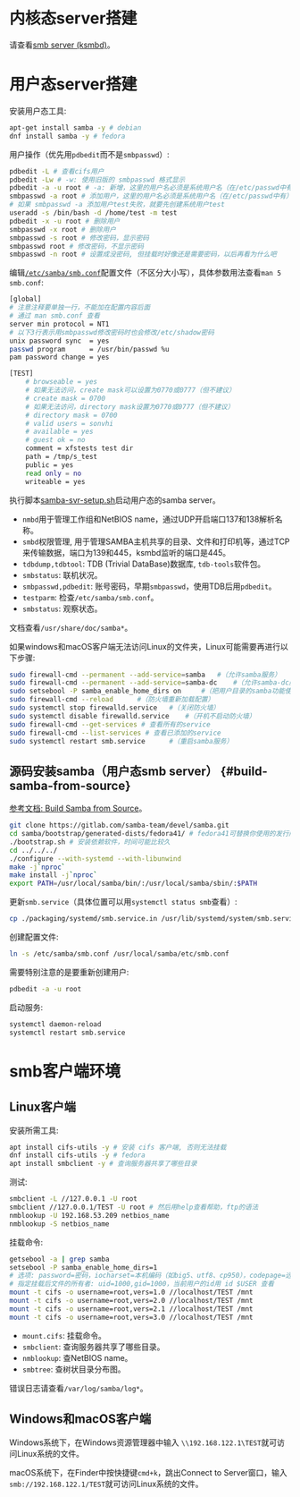 # 内核态server搭建

请查看[smb server (ksmbd)](https://chenxiaosong.com/course/smb/ksmbd.html#environment)。

# 用户态server搭建

安装用户态工具:
```sh
apt-get install samba -y # debian
dnf install samba -y # fedora
```

用户操作（优先用`pdbedit`而不是`smbpasswd`）:
```sh
pdbedit -L # 查看cifs用户
pdbedit -Lw # -w: 使用旧版的 smbpasswd 格式显示
pdbedit -a -u root # -a: 新增，这里的用户名必须是系统用户名（在/etc/passwd中有）
smbpasswd -a root # 添加用户，这里的用户名必须是系统用户名（在/etc/passwd中有）
# 如果 smbpasswd -a 添加用户test失败，就要先创建系统用户test
useradd -s /bin/bash -d /home/test -m test
pdbedit -x -u root # 删除用户
smbpasswd -x root # 删除用户
smbpasswd -s root # 修改密码，显示密码
smbpasswd root # 修改密码，不显示密码
smbpasswd -n root # 设置成没密码, 但挂载时好像还是需要密码，以后再看为什么吧
```

编辑[`/etc/samba/smb.conf`](https://github.com/chenxiaosonggithub/tmp/blob/master/smb/smb.conf)配置文件（不区分大小写），具体参数用法查看`man 5 smb.conf`:
```sh
[global]
# 注意注释要单独一行，不能加在配置内容后面
# 通过 man smb.conf 查看
server min protocol = NT1
# 以下3行表示用smbpasswd修改密码时也会修改/etc/shadow密码
unix password sync  = yes
passwd program      = /usr/bin/passwd %u
pam password change = yes

[TEST]
    # browseable = yes
    # 如果无法访问，create mask可以设置为0770或0777（但不建议）
    # create mask = 0700
    # 如果无法访问，directory mask设置为0770或0777（但不建议）
    # directory mask = 0700
    # valid users = sonvhi
    # available = yes
    # guest ok = no
    comment = xfstests test dir
    path = /tmp/s_test
    public = yes
    read only = no
    writeable = yes
```

执行脚本[samba-svr-setup.sh](https://github.com/chenxiaosonggithub/blog/blob/master/course/smb/src/samba-svr-setup.sh)启动用户态的samba server。

- `nmbd`用于管理工作组和NetBIOS name，通过UDP开启端口137和138解析名称。
- `smbd`权限管理, 用于管理SAMBA主机共享的目录、文件和打印机等，通过TCP来传输数据，端口为139和445，ksmbd监听的端口是445。
- `tdbdump,tdbtool`: TDB (Trivial DataBase)数据库, `tdb-tools`软件包。
- `smbstatus`: 联机状况。
- `smbpasswd,pdbedit`: 账号密码，早期`smbpasswd`，使用TDB后用`pdbedit`。
- `testparm`: 检查`/etc/samba/smb.conf`。
- `smbstatus`: 观察状态。

文档查看`/usr/share/doc/samba*`。

如果windows和macOS客户端无法访问Linux的文件夹，Linux可能需要再进行以下步骤:
```sh
sudo firewall-cmd --permanent --add-service=samba	#（允许samba服务）
sudo firewall-cmd --permanent --add-service=samba-dc	#（允许samba-dc服务，可能不需要操作）
sudo setsebool -P samba_enable_home_dirs on		#（把用户目录的samba功能使能，可读写）
sudo firewall-cmd --reload  	#（防火墙重新加载配置）
sudo systemctl stop firewalld.service	#（关闭防火墙）
sudo systemctl disable firewalld.service	#（开机不启动防火墙）
sudo firewall-cmd --get-services # 查看所有的service
sudo firewall-cmd --list-services # 查看已添加的service
sudo systemctl restart smb.service		#（重启samba服务）
```

## 源码安装samba（用户态smb server） {#build-samba-from-source}

[参考文档: Build Samba from Source](https://wiki.samba.org/index.php/Build_Samba_from_Source)。

```sh
git clone https://gitlab.com/samba-team/devel/samba.git 
cd samba/bootstrap/generated-dists/fedora41/ # fedora41可替换你使用的发行版
./bootstrap.sh # 安装依赖软件，时间可能比较久
cd ../../../
./configure --with-systemd --with-libunwind
make -j`nproc`
make install -j`nproc`
export PATH=/usr/local/samba/bin/:/usr/local/samba/sbin/:$PATH
```

更新`smb.service`（具体位置可以用`systemctl status smb`查看）:
```sh
cp ./packaging/systemd/smb.service.in /usr/lib/systemd/system/smb.service
```

创建配置文件:
```sh
ln -s /etc/samba/smb.conf /usr/local/samba/etc/smb.conf
```

需要特别注意的是要重新创建用户:
```sh
pdbedit -a -u root
```

启动服务:
```sh
systemctl daemon-reload
systemctl restart smb.service
```

# smb客户端环境

## Linux客户端

安装所需工具:
```sh
apt install cifs-utils -y # 安装 cifs 客户端, 否则无法挂载
dnf install cifs-utils -y # fedora
apt install smbclient -y # 查询服务器共享了哪些目录
```

测试:
```sh
smbclient -L //127.0.0.1 -U root
smbclient //127.0.0.1/TEST -U root # 然后用help查看帮助，ftp的语法
nmblookup -U 192.168.53.209 netbios_name
nmblookup -S netbios_name
```

挂载命令:
```sh
getsebool -a | grep samba
setsebool -P samba_enable_home_dirs=1
# 选项: password=密码，iocharset=本机编码（如big5、utf8、cp950），codepage=远程主机编码
# 指定挂载后文件的所有者: uid=1000,gid=1000，当前用户的id用 id $USER 查看
mount -t cifs -o username=root,vers=1.0 //localhost/TEST /mnt
mount -t cifs -o username=root,vers=2.0 //localhost/TEST /mnt
mount -t cifs -o username=root,vers=2.1 //localhost/TEST /mnt
mount -t cifs -o username=root,vers=3.0 //localhost/TEST /mnt
```

- `mount.cifs`: 挂载命令。
- `smbclient`: 查询服务器共享了哪些目录。
- `nmblookup`: 查NetBIOS name。
- `smbtree`: 查树状目录分布图。

错误日志请查看`/var/log/samba/log*`。

## Windows和macOS客户端

Windows系统下，在Windows资源管理器中输入 `\\192.168.122.1\TEST`就可访问Linux系统的文件。

macOS系统下，在Finder中按快捷键`cmd+k`，跳出Connect to Server窗口，输入`smb://192.168.122.1/TEST`就可访问Linux系统的文件。

